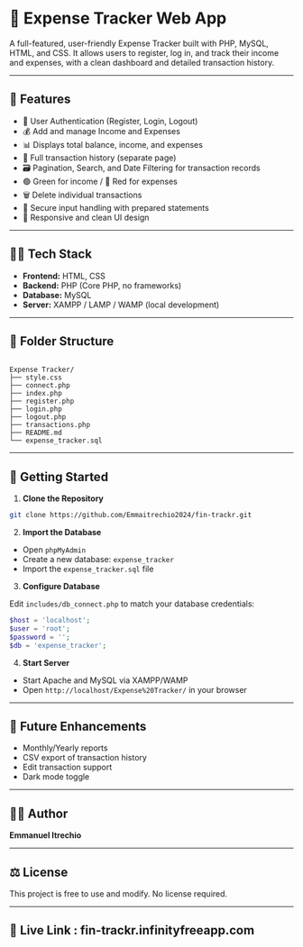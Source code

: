 
# 💸 Expense Tracker Web App

A full-featured, user-friendly Expense Tracker built with PHP, MySQL, HTML, and CSS. It allows users to register, log in, and track their income and expenses, with a clean dashboard and detailed transaction history.

---

## 🔧 Features

- 🔐 User Authentication (Register, Login, Logout)
- 💰 Add and manage Income and Expenses
- 📊 Displays total balance, income, and expenses
- 🧾 Full transaction history (separate page)
- 🗃️ Pagination, Search, and Date Filtering for transaction records
- 🟢 Green for income / 🔴 Red for expenses
- 🗑️ Delete individual transactions
- 🧠 Secure input handling with prepared statements
- 📱 Responsive and clean UI design

---

## 🧑‍💻 Tech Stack

- **Frontend:** HTML, CSS
- **Backend:** PHP (Core PHP, no frameworks)
- **Database:** MySQL
- **Server:** XAMPP / LAMP / WAMP (local development)

---

## 📂 Folder Structure

```

Expense Tracker/
├── style.css
├── connect.php
├── index.php
├── register.php
├── login.php
├── logout.php
├── transactions.php
├── README.md
└── expense_tracker.sql 

````

---

## 🚀 Getting Started

1. **Clone the Repository**

```bash
git clone https://github.com/Emmaitrechio2024/fin-trackr.git
````

2. **Import the Database**

* Open `phpMyAdmin`
* Create a new database: `expense_tracker`
* Import the `expense_tracker.sql` file

3. **Configure Database**

Edit `includes/db_connect.php` to match your database credentials:

```php
$host = 'localhost';
$user = 'root';
$password = '';
$db = 'expense_tracker';
```

4. **Start Server**

* Start Apache and MySQL via XAMPP/WAMP
* Open `http://localhost/Expense%20Tracker/` in your browser

---

## 📅 Future Enhancements

* Monthly/Yearly reports
* CSV export of transaction history
* Edit transaction support
* Dark mode toggle

---

## 👨‍💻 Author

**Emmanuel Itrechio**

---

## ⚖️ License
This project is free to use and modify. No license required.

---

## 🔗 Live Link : fin-trackr.infinityfreeapp.com
